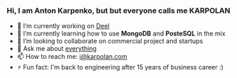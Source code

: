 ### Hi, I am Anton Karpenko, but but everyone calls me KARPOLAN

- 🔭 I’m currently working on [Deel](https://www.letsdeel.com/) 
- 🌱 I’m currently learning how to use **MongoDB** and **PosteSQL** in the mix
- 👯 I’m looking to collaborate on commercial project and startups
- 💬 Ask me about [everything](https://www.facebook.com/karpolan)
- 📫 How to reach me: i@karpolan.com
- ⚡ Fun fact: I'm back to engineering after 15 years of business career :)
